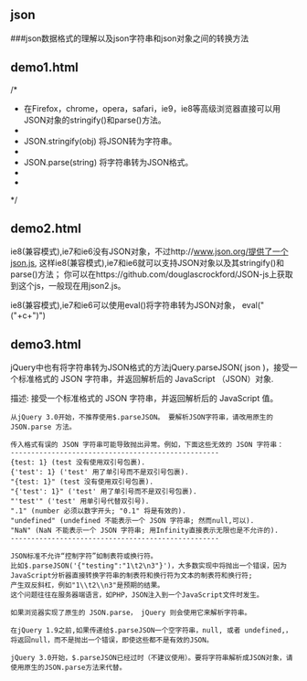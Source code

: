 ## json
###json数据格式的理解以及json字符串和json对象之间的转换方法

demo1.html
--------------
/*
 * 在Firefox，chrome，opera，safari，ie9，ie8等高级浏览器直接可以用JSON对象的stringify()和parse()方法。
 * 
 * JSON.stringify(obj)   将JSON转为字符串。
 * 
 * JSON.parse(string)    将字符串转为JSON格式。
 * 
 * 
 */
 
 
 demo2.html
 -----------------------
 ie8(兼容模式),ie7和ie6没有JSON对象，不过http://www.json.org/提供了一个json.js,
这样ie8(兼容模式),ie7和ie6就可以支持JSON对象以及其stringify()和parse()方法；
你可以在https://github.com/douglascrockford/JSON-js上获取到这个js，一般现在用json2.js。

ie8(兼容模式),ie7和ie6可以使用eval()将字符串转为JSON对象，
eval("("+c+")")


demo3.html
----------------------------
<p>jQuery中也有将字符串转为JSON格式的方法jQuery.parseJSON( json )，接受一个标准格式的 JSON 字符串，并返回解析后的 JavaScript （JSON）对象.</p>
<p>
	描述: 接受一个标准格式的 JSON 字符串，并返回解析后的 JavaScript 值。

	从jQuery 3.0开始，不推荐使用$.parseJSON。 要解析JSON字符串，请改用原生的 JSON.parse 方法。

	传入格式有误的 JSON 字符串可能导致抛出异常。例如，下面这些无效的 JSON 字符串：
	---------------------------------------------------
	{test: 1} (test 没有使用双引号包裹).
	{'test': 1} ('test' 用了单引号而不是双引号包裹).
	"{test: 1}" (test 没有使用双引号包裹).
	"{'test': 1}" ('test' 用了单引号而不是双引号包裹).
	"'test'" ('test' 用单引号代替双引号).
	".1" (number 必须以数字开头; "0.1" 将是有效的).
	"undefined" (undefined 不能表示一个 JSON 字符串; 然而null,可以).
	"NaN" (NaN 不能表示一个 JSON 字符串; 用Infinity直接表示无限也是不允许的).
	---------------------------------------------------

	JSON标准不允许“控制字符”如制表符或换行符。
	比如$.parseJSON('{"testing":"1\t2\n3"}')，大多数实现中将抛出一个错误，因为JavaScript分析器直接转换字符串的制表符和换行符为文本的制表符和换行符; 
	产生双反斜杠，例如"1\\t2\\n3"是预期的结果。
	这个问题往往在服务器端语言，如PHP，JSON注入到一个JavaScript文件时发生。

	如果浏览器实现了原生的 JSON.parse， jQuery 则会使用它来解析字符串。

	在jQuery 1.9之前,如果传递给$.parseJSON一个空字符串，null, 或者 undefined,，将返回null，而不是抛出一个错误，即使这些都不是有效的JSON。

	jQuery 3.0开始，$.parseJSON已经过时（不建议使用）。要将字符串解析成JSON对象，请使用原生的JSON.parse方法来代替。

</p>
